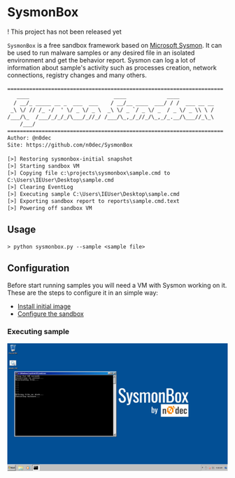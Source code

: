 # SysmonBox

! This project has not been released yet

`SysmonBox` is a free sandbox framework based on [Microsoft Sysmon](https://docs.microsoft.com/en-us/sysinternals/downloads/sysmon). It can be used to run malware samples or any desired file in an isolated environment and get the behavior report. Sysmon can log a lot of information about sample's activity such as processes creation, network connections, registry changes and many others. 

```
=====================================================================
   ____                           ____             ____
  / __/_ _____ __ _  ___  ___    / __/__ ____  ___/ / /  ___ __ __
 _\ \/ // /_ -/  ' \/ _ \/ _ \  _\ \/ _ `/ _ \/ _  / _ \/ _ \\ \ /
/___/\_  /___/_/_/_/\___/_//_/ /___/\_,_/_//_/\_,_/_.__/\___//_\_\
    /___/
=====================================================================
Author: @n0dec
Site: https://github.com/n0dec/SysmonBox

[>] Restoring sysmonbox-initial snapshot
[>] Starting sandbox VM
[>] Copying file c:\projects\sysmonbox\sample.cmd to C:\Users\IEUser\Desktop\sample.cmd
[>] Clearing EventLog
[>] Executing sample C:\Users\IEUser\Desktop\sample.cmd
[>] Exporting sandbox report to reports\sample.cmd.text
[>] Powering off sandbox VM
```

## Usage
```commandline
> python sysmonbox.py --sample <sample file>
```

## Configuration
Before start running samples you will need a VM with Sysmon working on it. These are the steps to configure it in an simple way:

* [Install initial image](https://github.com/n0dec/SysmonBox/blob/master/INSTALL.md)
* [Configure the sandbox](https://github.com/n0dec/SysmonBox/blob/master/CONFIGURE.md)

### Executing sample
![sandbox](https://raw.githubusercontent.com/n0dec/SysmonBox/master/doc/4.png)
